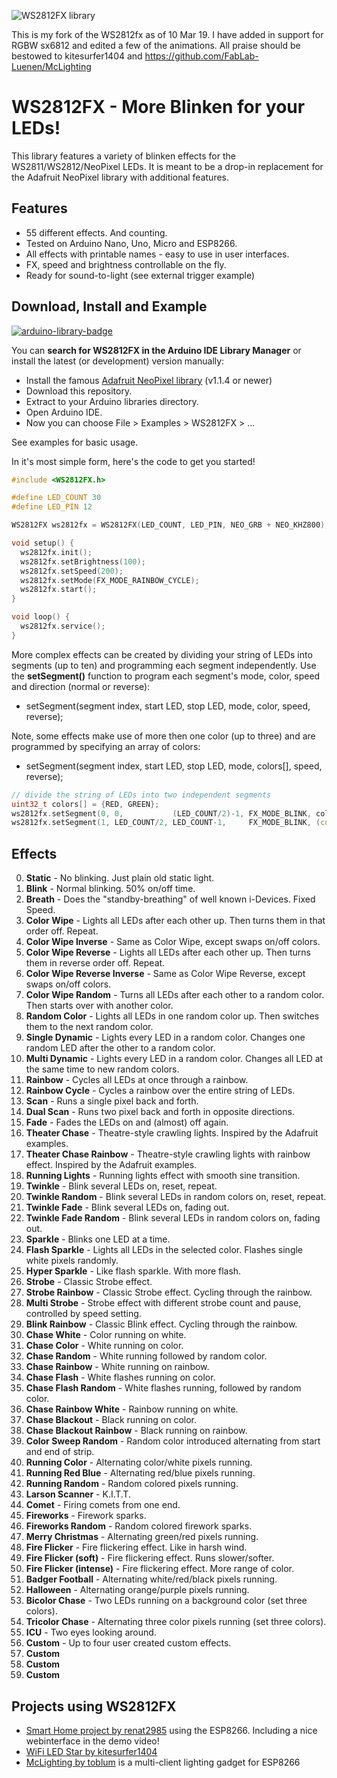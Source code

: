 ![WS2812FX library](https://raw.githubusercontent.com/kitesurfer1404/WS2812FX/master/WS2812FX_logo.png)

This is my fork of the WS2812fx as of 10 Mar 19. I have added in support for RGBW sx6812 and edited a few of the animations. All praise should be bestowed to kitesurfer1404 and  https://github.com/FabLab-Luenen/McLighting

WS2812FX - More Blinken for your LEDs!
======================================

This library features a variety of blinken effects for the WS2811/WS2812/NeoPixel LEDs. It is meant to be a drop-in replacement for the Adafruit NeoPixel library with additional features.

Features
--------

* 55 different effects. And counting.
* Tested on Arduino Nano, Uno, Micro and ESP8266.
* All effects with printable names - easy to use in user interfaces.
* FX, speed and brightness controllable on the fly.
* Ready for sound-to-light (see external trigger example)


Download, Install and Example
-----------------------------

[![arduino-library-badge](https://www.ardu-badge.com/badge/WS2812FX.svg)](https://www.ardu-badge.com/WS2812FX)

You can **search for WS2812FX in the Arduino IDE Library Manager** or install the latest (or development) version manually:


* Install the famous [Adafruit NeoPixel library](https://github.com/adafruit/Adafruit_NeoPixel) (v1.1.4 or newer)
* Download this repository.
* Extract to your Arduino libraries directory.
* Open Arduino IDE.
* Now you can choose File > Examples > WS2812FX > ...

See examples for basic usage.

In it's most simple form, here's the code to get you started!

```cpp
#include <WS2812FX.h>

#define LED_COUNT 30
#define LED_PIN 12

WS2812FX ws2812fx = WS2812FX(LED_COUNT, LED_PIN, NEO_GRB + NEO_KHZ800);

void setup() {
  ws2812fx.init();
  ws2812fx.setBrightness(100);
  ws2812fx.setSpeed(200);
  ws2812fx.setMode(FX_MODE_RAINBOW_CYCLE);
  ws2812fx.start();
}

void loop() {
  ws2812fx.service();
}
```

More complex effects can be created by dividing your string of LEDs into segments (up to ten) and programming each segment independently. Use the **setSegment()** function to program each segment's mode, color, speed and direction (normal or reverse):
  * setSegment(segment index, start LED, stop LED, mode, color, speed, reverse);

Note, some effects make use of more then one color (up to three) and are programmed by specifying an array of colors:
  * setSegment(segment index, start LED, stop LED, mode, colors[], speed, reverse);

```cpp
// divide the string of LEDs into two independent segments
uint32_t colors[] = {RED, GREEN};
ws2812fx.setSegment(0, 0,           (LED_COUNT/2)-1, FX_MODE_BLINK, colors, 1000, false);
ws2812fx.setSegment(1, LED_COUNT/2, LED_COUNT-1,     FX_MODE_BLINK, (const uint32_t[]) {ORANGE, PURPLE}, 1000, false);
```


Effects
-------

0. **Static** - No blinking. Just plain old static light.
1. **Blink** - Normal blinking. 50% on/off time.
2. **Breath** - Does the "standby-breathing" of well known i-Devices. Fixed Speed.
3. **Color Wipe** - Lights all LEDs after each other up. Then turns them in that order off. Repeat.
4. **Color Wipe Inverse** - Same as Color Wipe, except swaps on/off colors.
5. **Color Wipe Reverse** - Lights all LEDs after each other up. Then turns them in reverse order off. Repeat.
6. **Color Wipe Reverse Inverse** - Same as Color Wipe Reverse, except swaps on/off colors.
7. **Color Wipe Random** - Turns all LEDs after each other to a random color. Then starts over with another color.
8. **Random Color** - Lights all LEDs in one random color up. Then switches them to the next random color.
9. **Single Dynamic** - Lights every LED in a random color. Changes one random LED after the other to a random color.
10. **Multi Dynamic** - Lights every LED in a random color. Changes all LED at the same time to new random colors.
11. **Rainbow** - Cycles all LEDs at once through a rainbow.
12. **Rainbow Cycle** - Cycles a rainbow over the entire string of LEDs.
13. **Scan** - Runs a single pixel back and forth.
14. **Dual Scan** - Runs two pixel back and forth in opposite directions.
15. **Fade** - Fades the LEDs on and (almost) off again.
16. **Theater Chase** - Theatre-style crawling lights. Inspired by the Adafruit examples.
17. **Theater Chase Rainbow** - Theatre-style crawling lights with rainbow effect. Inspired by the Adafruit examples.
18. **Running Lights** - Running lights effect with smooth sine transition.
19. **Twinkle** - Blink several LEDs on, reset, repeat.
20. **Twinkle Random** - Blink several LEDs in random colors on, reset, repeat.
21. **Twinkle Fade** - Blink several LEDs on, fading out.
22. **Twinkle Fade Random** - Blink several LEDs in random colors on, fading out.
23. **Sparkle** - Blinks one LED at a time.
24. **Flash Sparkle** - Lights all LEDs in the selected color. Flashes single white pixels randomly.
25. **Hyper Sparkle** - Like flash sparkle. With more flash.
26. **Strobe** - Classic Strobe effect.
27. **Strobe Rainbow** - Classic Strobe effect. Cycling through the rainbow.
28. **Multi Strobe** - Strobe effect with different strobe count and pause, controlled by speed setting.
29. **Blink Rainbow** - Classic Blink effect. Cycling through the rainbow.
30. **Chase White** - Color running on white.
31. **Chase Color** - White running on color.
32. **Chase Random** - White running followed by random color.
33. **Chase Rainbow** - White running on rainbow.
34. **Chase Flash** - White flashes running on color.
35. **Chase Flash Random** - White flashes running, followed by random color.
36. **Chase Rainbow White** - Rainbow running on white.
37. **Chase Blackout** - Black running on color.
38. **Chase Blackout Rainbow** - Black running on rainbow.
39. **Color Sweep Random** - Random color introduced alternating from start and end of strip.
40. **Running Color** - Alternating color/white pixels running.
41. **Running Red Blue** - Alternating red/blue pixels running.
42. **Running Random** - Random colored pixels running.
43. **Larson Scanner** - K.I.T.T.
44. **Comet** - Firing comets from one end.
45. **Fireworks** - Firework sparks.
46. **Fireworks Random** - Random colored firework sparks.
47. **Merry Christmas** - Alternating green/red pixels running.
48. **Fire Flicker** - Fire flickering effect. Like in harsh wind.
49. **Fire Flicker (soft)** - Fire flickering effect. Runs slower/softer.
50. **Fire Flicker (intense)** - Fire flickering effect. More range of color.
51. **Badger Football** - Alternating white/red/black pixels running.
52. **Halloween** - Alternating orange/purple pixels running.
53. **Bicolor Chase** - Two LEDs running on a background color (set three colors).
54. **Tricolor Chase** - Alternating three color pixels running (set three colors).
55. **ICU** - Two eyes looking around.
56. **Custom** - Up to four user created custom effects.
57. **Custom**
58. **Custom**
59. **Custom**

Projects using WS2812FX
-----------------------

* [Smart Home project by renat2985](https://github.com/renat2985/rgb) using the ESP8266. Including a nice webinterface in the demo video!
* [WiFi LED Star by kitesurfer1404](http://www.kitesurfer1404.de/tech/led-star/en)
* [McLighting by toblum](https://github.com/toblum/McLighting) is a multi-client lighting gadget for ESP8266
